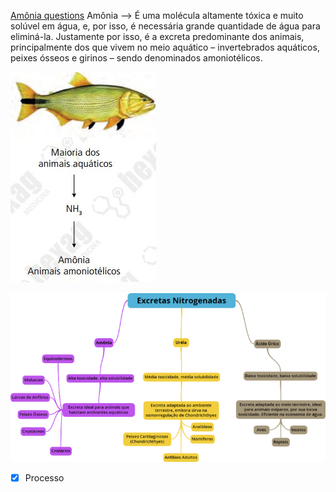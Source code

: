 [Amônia questions](Am%C3%B4nia%20questions.md)
Amônia –> É uma molécula altamente tóxica e muito solúvel em água, e, por isso, é necessária grande quantidade de água para eliminá-la. Justamente por isso, é a excreta predominante dos animais, principalmente dos que vivem no meio aquático – invertebrados aquáticos, peixes ósseos e girinos – sendo denominados amoniotélicos. 

![](Imagens/paste-13731010445313_1563184068760.jpg)

![](Imagens/mapa-bio-Excretas_Nitrogenadas-748x400%202.png)

- [x] Processo 
